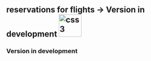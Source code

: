 ## reservations for flights  ->  Version in development  <img src="https://user-images.githubusercontent.com/59884602/167482806-66fded8d-4f4b-4d51-b2b9-79f347cffb45.jpg" alt="css3" width="60" height="60"/> 

### Version in development

<!--![homero](https://user-images.githubusercontent.com/59884602/167482806-66fded8d-4f4b-4d51-b2b9-79f347cffb45.jpg)-->

